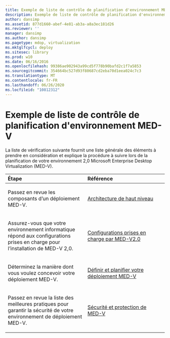 ```yaml
---
title: Exemple de liste de contrôle de planification d'environnement MED-V
description: Exemple de liste de contrôle de planification d'environnement MED-V
author: dansimp
ms.assetid: 877d1660-abef-4e81-ab3a-a8a3ec181d26
ms.reviewer: ''
manager: dansimp
ms.author: dansimp
ms.pagetype: mdop, virtualization
ms.mktglfcycl: deploy
ms.sitesec: library
ms.prod: w10
ms.date: 06/16/2016
ms.openlocfilehash: 99386ae902943a99cd5f778b90bafd2c1f7a5853
ms.sourcegitcommit: 354664bc527d93f80687cd2eba70d1eea024c7c3
ms.translationtype: MT
ms.contentlocale: fr-FR
ms.lasthandoff: 06/26/2020
ms.locfileid: "10812312"
---
```

# Exemple de liste de contrôle de planification d'environnement MED-V


La liste de vérification suivante fournit une liste générale des éléments à prendre en considération et explique la procédure à suivre lors de la planification de votre environnement 2,0 Microsoft Enterprise Desktop Virtualization (MED-V).

<table>
<colgroup>
<col width="50%" />
<col width="50%" />
</colgroup>
<thead>
<tr class="header">
<th align="left">Étape</th>
<th align="left">Référence</th>
</tr>
</thead>
<tbody>
<tr class="odd">
<td align="left"><p>Passez en revue les composants d’un déploiement MED-V.</p></td>
<td align="left"><p><a href="high-level-architecturemedv2.md" data-raw-source="[High-Level Architecture](high-level-architecturemedv2.md)">Architecture de haut niveau</a></p></td>
</tr>
<tr class="even">
<td align="left"><p>Assurez-vous que votre environnement informatique répond aux configurations prises en charge pour l’installation de MED-V 2,0.</p></td>
<td align="left"><p><a href="med-v-20-supported-configurations.md" data-raw-source="[MED-V 2.0 Supported Configurations](med-v-20-supported-configurations.md)">Configurations prises en charge par MED-V2.0</a></p></td>
</tr>
<tr class="odd">
<td align="left"><p>Déterminez la manière dont vous voulez concevoir votre déploiement MED-V.</p></td>
<td align="left"><p><a href="define-and-plan-your-med-v-deployment.md" data-raw-source="[Define and Plan your MED-V Deployment](define-and-plan-your-med-v-deployment.md)">Définir et planifier votre déploiement MED-V</a></p></td>
</tr>
<tr class="even">
<td align="left"><p>Passez en revue la liste des meilleures pratiques pour garantir la sécurité de votre environnement de déploiement MED-V.</p></td>
<td align="left"><p><a href="security-and-protection-for-med-v.md" data-raw-source="[Security and Protection for MED-V](security-and-protection-for-med-v.md)">Sécurité et protection de MED-V</a></p></td>
</tr>
</tbody>
</table>

 

 

 





